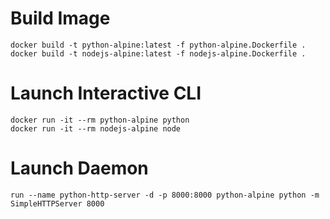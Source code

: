 # Build Image

```
docker build -t python-alpine:latest -f python-alpine.Dockerfile .
docker build -t nodejs-alpine:latest -f nodejs-alpine.Dockerfile .
```

# Launch Interactive CLI

```
docker run -it --rm python-alpine python
docker run -it --rm nodejs-alpine node
```

# Launch Daemon

```
run --name python-http-server -d -p 8000:8000 python-alpine python -m SimpleHTTPServer 8000
```

